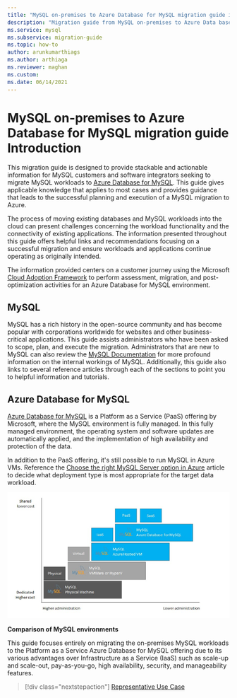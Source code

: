 ```yaml
---
title: "MySQL on-premises to Azure Database for MySQL migration guide introduction"
description: "Migration guide from MySQL on-premises to Azure Data base for MySQL"
ms.service: mysql
ms.subservice: migration-guide
ms.topic: how-to
author: arunkumarthiags
ms.author: arthiaga
ms.reviewer: maghan
ms.custom:
ms.date: 06/14/2021 
---
```


# MySQL on-premises to Azure Database for MySQL migration guide Introduction

This migration guide is designed to provide stackable and actionable information for MySQL customers and software integrators seeking to migrate MySQL workloads to [Azure Database for MySQL](../../overview.md). This guide gives applicable knowledge that applies to most cases and provides guidance that leads to the successful planning and execution of a MySQL migration to Azure.

The process of moving existing databases and MySQL workloads into the cloud can present challenges concerning the workload functionality and the connectivity of existing applications. The information presented throughout this guide offers helpful links and recommendations focusing on a successful migration and ensure workloads and applications continue operating as originally intended.

The information provided centers on a customer journey using the Microsoft [Cloud Adoption Framework](/azure/cloud-adoption-framework/get-started/) to perform assessment, migration, and post-optimization activities for an Azure Database for MySQL environment.

## MySQL

MySQL has a rich history in the open-source community and has become popular with corporations worldwide for websites and other business-critical applications. This guide assists administrators who have been asked to scope, plan, and execute the migration. Administrators that are new to MySQL can also review the [MySQL Documentation](https://dev.mysql.com/doc/) for more profound information on the internal workings of MySQL. Additionally, this guide also links to several reference articles through each of the sections to point you to helpful information and tutorials.

## Azure Database for MySQL

[Azure Database for MySQL](../../overview.md) is a Platform as a Service (PaaS) offering by Microsoft, where the MySQL environment is fully managed. In this fully managed environment, the operating system and software updates are automatically applied, and the implementation of high availability and protection of the data.

In addition to the PaaS offering, it's still possible to run MySQL in Azure VMs. Reference the [Choose the right MySQL Server option in Azure](../../select-right-deployment-type.md) article to decide what deployment type is most appropriate for the target data workload.

![Comparison of MySQL environments](./media/image3.jpg)

**Comparison of MySQL environments**

This guide focuses entirely on migrating the on-premises MySQL workloads to the Platform as a Service Azure Database for MySQL offering due to its various advantages over Infrastructure as a Service (IaaS) such as scale-up and scale-out, pay-as-you-go, high availability, security, and manageability features.  

> [!div class="nextstepaction"]
> [Representative Use Case](./02-representative-use-case.md)
